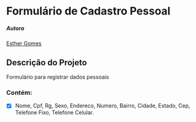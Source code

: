 # Formulário de Cadastro Pessoal
##### Autora
<a href="https://github.com/EstherGomes2">Esther Gomes</a>
## Descrição do Projeto
Formulário para registrar dados pessoais
### Contém:
- [x] Nome, Cpf, Rg, Sexo, Endereco, Numero, Bairro, Cidade, Estado, Cep, Telefone Fixo, Telefone Celular.
